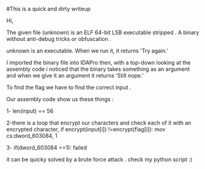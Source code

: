 #This is a quick and dirty writeup 

Hi,

The given file (unknown) is an ELF 64-bit LSB executable stripped .
A binary without anti-debug tricks or obfuscation .

unknown is an executable. When we run it, it returns 'Try again.'

I imported the binary file into IDAPro 
then, with a top-down looking at the assembly code i noticed that the binary takes something as an argument and when we give it
an argument it returns 'Still nope.'

To find the flag we have to find the correct input .

Our assembly code show us these things :

1- len(input) == 56

2-there is a loop that encrypt our characters and  check each of it with an encrypted character, if encrypt(input[i]) !=encrypt(flag[i]): mov     cs:dword_603084, 1

3- if(dword_603084 ==1): failed

it can be quicky solved by a brute force attack . check my python script :)





